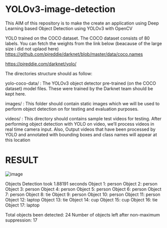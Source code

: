 # YOLOv3-image-detection

This AIM of this repository is to make the create an application using Deep Learning based Object Detection using YOLOv3 with OpenCV

YOLO trained on the COCO dataset. The COCO dataset consists of 80 labels. You can fetch the weights from the link below (beacause of the large size i did not uplaod here)
https://github.com/pjreddie/darknet/blob/master/data/coco.names

https://pjreddie.com/darknet/yolo/

The directories structure should as follow:

yolo-coco-data/
 : The YOLOv3 object detector pre-trained (on the COCO dataset) model files. These were trained by the Darknet team should be kept here.

images/
 : This folder should contain static images which we will be used to perform object detection on for testing and evaluation purposes.

videos/
 : This directory should contains sample test videos for testing. After performing object detection with YOLO on video, we’ll process videos in real time camera input. Also, Output videos that have been processed by YOLO and annotated with bounding boxes and class names will appear at this location

# RESULT
![image](https://user-images.githubusercontent.com/46977634/80388315-a5250380-88a1-11ea-9a87-163e2fdd57c6.png)


Objects Detection took 1.88191 seconds
Object 1: person
Object 2: person
Object 3: person
Object 4: person
Object 5: person
Object 6: person
Object 7: person
Object 8: tie
Object 9: person
Object 10: person
Object 11: person
Object 12: laptop
Object 13: tie
Object 14: cup
Object 15: cup
Object 16: tie
Object 17: laptop

Total objects been detected: 24
Number of objects left after non-maximum suppression: 17
